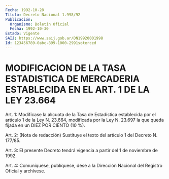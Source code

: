 ```yaml
---
Fecha: 1992-10-28
Título: Decreto Nacional 1.998/92
Publicación:
  Organismo: Boletín Oficial
  Fecha: 1992-10-30
Estado: Vigente
SAIJ: https://www.saij.gob.ar/DN19920001998
Id: 123456789-0abc-899-1000-2991soterced
---
```

# MODIFICACION DE LA TASA ESTADISTICA DE MERCADERIA ESTABLECIDA EN EL ART. 1 DE LA LEY 23.664

<a id="1"></a>
Art.  1:  Modifícase  la  alícuota  de  la Tasa de Estadística establecida por el artículo 1 de la Ley N. 23.664,  modificada por la Ley N. 23.697 la que queda fijada en un DIEZ POR CIENTO  (10 %).

<a id="2"></a>
Art.  2: (Nota de redacción) Sustituye el texto del artículo 1 del Decreto N. 177/85.

<a id="3"></a>
Art.  3: El presente Decreto tendrá vigencia a partir del 1 de noviembre de 1992.

<a id="4"></a>
Art.  4: Comuníquese, publíquese, dése a la Dirección Nacional del Registro Oficial y archívese.